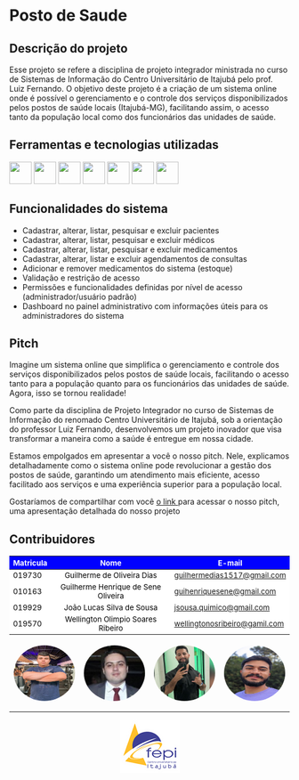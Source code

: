 # Posto de Saude

<link rel="stylesheet" href="https://cdn.jsdelivr.net/gh/devicons/devicon@v2.15.1/devicon.min.css">
 

## **Descrição do projeto**
 
Esse projeto se refere a disciplina de projeto integrador ministrada no curso de Sistemas de Informação do Centro Universitário de Itajubá pelo prof. Luiz Fernando. O objetivo deste projeto é a criação de um sistema online onde é possível o gerenciamento e o controle dos serviços disponibilizados pelos postos de saúde locais (Itajubá-MG), facilitando assim, o acesso tanto da população local como dos funcionários das unidades de saúde.
 
## **Ferramentas e tecnologias utilizadas**
 
 
<img src="https://cdn.jsdelivr.net/gh/devicons/devicon/icons/vscode/vscode-original.svg" width="40" height="40"/> <img src="https://cdn.jsdelivr.net/gh/devicons/devicon/icons/nodejs/nodejs-plain.svg" width="40" height="40"/>  <img src="https://cdn.jsdelivr.net/gh/devicons/devicon/icons/angularjs/angularjs-original.svg" width="40" height="40"/> <img src="https://cdn.jsdelivr.net/gh/devicons/devicon/icons/mysql/mysql-original-wordmark.svg" width="40" height="40"/> <img src="https://cdn.jsdelivr.net/gh/devicons/devicon/icons/bootstrap/bootstrap-original.svg" width="40" height="40"/> <img src="https://cdn.jsdelivr.net/gh/devicons/devicon/icons/git/git-original.svg" width="40" height="40"/> <img src="https://cdn.jsdelivr.net/gh/devicons/devicon/icons/github/github-original-wordmark.svg" width="40" height="40"/>
 
## **Funcionalidades do sistema**
<ul>
     <li>Cadastrar, alterar, listar, pesquisar e excluir pacientes</li>
     <li>Cadastrar, alterar, listar, pesquisar e excluir médicos</li>
     <li>Cadastrar, alterar, listar, pesquisar e excluir medicamentos</li>
     <li>Cadastrar, alterar, listar e excluir agendamentos de consultas</li>
     <li>Adicionar e remover medicamentos do sistema (estoque)</li>
     <li>Validação e restrição de acesso</li>
     <li>Permissões e funcionalidades definidas por nível de acesso (administrador/usuário padrão)</li>
     <li>Dashboard no painel administrativo com informações úteis para os administradores do sistema</li>
</ul>

## **Pitch**
Imagine um sistema online que simplifica o gerenciamento e controle dos serviços disponibilizados pelos postos de saúde locais, facilitando o acesso tanto para a população quanto para os funcionários das unidades de saúde. Agora, isso se tornou realidade!

Como parte da disciplina de Projeto Integrador no curso de Sistemas de Informação do renomado Centro Universitário de Itajubá, sob a orientação do professor Luiz Fernando, desenvolvemos um projeto inovador que visa transformar a maneira como a saúde é entregue em nossa cidade.

Estamos empolgados em apresentar a você o nosso pitch. Nele, explicamos detalhadamente como o sistema online pode revolucionar a gestão dos postos de saúde, garantindo um atendimento mais eficiente, acesso facilitado aos serviços e uma experiência superior para a população local.

Gostaríamos de compartilhar com você <a href = "https://l1nk.dev/pitch-projetoPI">  o link </a> para acessar o nosso pitch, uma apresentação detalhada do nosso projeto


  <meta charset="UTF-8">
                <meta name="viewport" content="width=device-width, initial-scale=1.0">
                <style>
                        tr{
                            font-size: 10pt;
                            background-color: white;
                            color: black;
                        }
                        th{
                            font-size: 10pt;
                            background-color: blue;
                            color: white;
                        }
                        td{
                            font-size: 10pt;
                        }
                </style>

## **Contribuidores**


| Matricula |        <center> Nome</center>                      | <center> E-mail</center>     |
| --------- | -------------------------------------------------- | ---------------------------- | 
|   019730  |<center>Guilherme de Oliveira Dias</center>         | guilhermedias1517@gmail.com  |
|   010163  |<center>Guilherme Henrique de Sene Oliveira</center>| guihenriquesene@gmail.com    |
|   019929  |<center>João Lucas Silva de Sousa</center>          | jsousa.quimico@gmail.com     |
|   019570  |<center>Wellington Olimpio Soares Ribeiro</center>  | wellingtonosribeiro@gamil.com|


<div style="display:flex; justify-content:space-around">
<img src="./images/GuilhermeDias.jpg" width="110" height="100" style="border-radius: 50%; margin: 5px"/>
<img src="./images/GuilhermeSene.jpg" width="110" height="100" style="border-radius: 50%; margin: 5px" />
<img src="./images/JoaoLucas.jpg" width="110" height="100" style="border-radius: 50%; margin: 5px" />
<img src="./images/Wellington.jpg" width="110" height="100" style="border-radius: 50%; margin: 5px" />
</div>

- - -

<div style="display:flex; justify-content:center">
<a href="https://fepi.br" target="blank"><img src ="./images/Logo-FEPI.png"></a>
</div>


